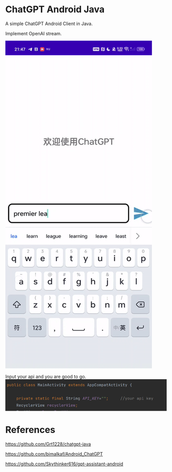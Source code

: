 # ChatGPT Android Java

A simple ChatGPT Android Client in Java.

Implement OpenAI stream. 

![2](docs/1.gif)


Input your api and you are good to go.
![img.png](img.png)


# References
https://github.com/Grt1228/chatgpt-java

https://github.com/bimalkaf/Android_ChatGPT

https://github.com/Skythinker616/gpt-assistant-android


